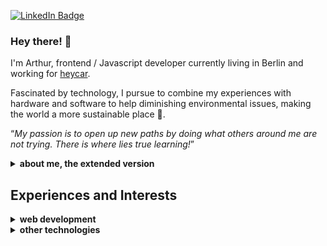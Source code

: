 [![LinkedIn Badge](https://img.shields.io/badge/LinkedIn-Profile-informational?style=flat-square&logo=linkedin&logoColor=white&color=0D76A8)](https://www.linkedin.com/in/arthurboss/)

### Hey there! 👋

I'm Arthur, frontend / Javascript developer currently living in Berlin and working for [heycar](https://hey.car/).

Fascinated by technology, I pursue to combine my experiences with hardware and software to help diminishing environmental issues, making the world a more sustainable place 🌱.

<q><em>My passion is to open up new paths by doing what others around me are not trying. There is where lies true learning!</em></q>

<details>
  <summary><b>about me, the extended version</b></summary>
  
  <br />
  As this is my long term goal, I do follow/research topics on how to help the environment, especially restoring dry environments.

  I come from a tropical country, and seeing the variety of life it brings and richness of water available, I wish that everyone could experience that and not suffer with the drawbacks of completely dry (or dried) places. Additionally, I am amazed by renewable evergy. Life is a cycle, so is energy. I believe it can be reused everywhere and technology solutions are infinite to help on that.

  As of hobbies, some of my favourites are to beta (or alpha) test and benchmark things.

  A great example is Windows, as I am part of the beta testing community since Windows 8 (user since Windows 95, hardcore user since Windows 98), and have always helped improving the SO by testing it in various machines and providing feedbacks. Perhaps the only person to have loved Windows Vista too. And yes, I do love Linux and these I am surviving with MacOS.

  Furthermore, I loved swapping cellphones OS's before smartphones were even a thing (Motorola L6 was my favourite), as well as testing modded versions of Android since version 1.0 (but only got real after cyanogenmod), jailbreaking iPhones and such things 🙂.

  Currently I am beta testing Windows 11, Edge chromium on MacOS (since the first release), beta versions of Firefox, Safari..., also cool gaming solutions like nVidia's Geforce Now and anything I find the time and willingness to test software-wise.

  Additionally, I spend a good amount of time in life benchmarking hardware by assembling different PC/laptop configurations or putting up crazy combinations per times. GPUs, CPUs, RAM modules, hard disks, anything PCI-E, cables...everything can be benchmarked. Software used were uncountable, but I am a fan of Unigine Heaven or testing all sort of games for that.
  Back in time, I got to test the first ever unnoficial e-GPU in the market (exp GDC) in multiple laptops configs, from low to top, which btw, for the low-config ones I manually upgraded their CPUs and tried different cooling solutions. Recently I have added the "dangerous" liquid metal to help on my laptops thermals.
  I also own a small collection of laptop CPUs and RAM modules.

  I tend to invest time and money trying many different things technology offers, not limited to the ones mentioned above. I see it as the best approach for real learning.

  I am also fond of photography, playing guitar, going for unusual distances walks, bike downhill, car drifting, etc...
  
</details>


## Experiences and Interests

<details>
  <summary><b>web development</b></summary>

  <br />
  
- [Typescript](https://www.typescriptlang.org/)
- [Gatsby.js](https://www.gatsbyjs.com/)
- [Next.js](https://nextjs.org/)
- [Storybook.js](https://storybook.js.org/)
- [React.js](https://reactjs.org/)
- [Webpack.js](https://webpack.js.org/)
- [Redux.js](https://redux.js.org/)
- [Jest.js](https://jestjs.io/)
- [Babel.js](https://babeljs.io/)
- [Three.js](https://threejs.org/)

**related**
- [GraphQL](https://graphql.org/)
- [Node.js](https://nodejs.org/en/)
- [React Native](https://reactnative.dev/)
- [Circle CI](https://circleci.com/)
- [Lighthouse](https://developers.google.com/web/tools/lighthouse)
- [Web assembly](https://webassembly.org/)
- SEO and website benchmarking...

**monorepo and code splitting**
- [Lerna](https://lerna.js.org/)
- [Yarn workspaces](https://classic.yarnpkg.com/en/docs/workspaces/)

**basics**
- UI libraries
- Design patterns
- Javascript
- HTML5
- CSS3
  
</details>

<details>
  <summary><b>other technologies</b></summary>
  
  <br />
  
- C
- C++
- C#
- [WebOS](https://www.webosose.org/)
- OS's low-level customisations (Android, iOS, Windows, Linux, MacOS...)
  
</details>

<!--
**arthurboss/arthurboss** is a ✨ _special_ ✨ repository because its `README.md` (this file) appears on your GitHub profile.

Here are some ideas to get you started:

- 🔭 I’m currently working on ...
- 🌱 I’m currently learning ...
- 👯 I’m looking to collaborate on ...
- 🤔 I’m looking for help with ...
- 💬 Ask me about ...
- 📫 How to reach me: ...
- 😄 Pronouns: ...
- ⚡ Fun fact: ...
-->
